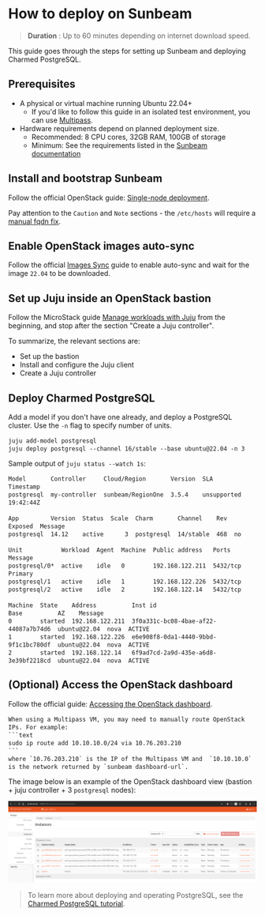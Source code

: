 # How to deploy on Sunbeam

> **Duration** : Up to 60 minutes depending on internet download speed.

This guide goes through the steps for setting up Sunbeam and deploying Charmed PostgreSQL. 

## Prerequisites
* A physical or virtual machine running Ubuntu 22.04+
  * If you'd like to follow this guide in an isolated test environment, you can use [Multipass](https://documentation.ubuntu.com/multipass/en/latest/).
* Hardware requirements depend on planned deployment size.
  * Recommended: 8 CPU cores, 32GB RAM, 100GB of storage
  * Minimum: See the requirements listed in the [Sunbeam documentation][Single-node guided]

## Install and bootstrap Sunbeam
Follow the official OpenStack guide: [Single-node deployment][Single-node guided]. 

Pay attention to the `Caution` and `Note` sections - the `/etc/hosts` will require a [manual fqdn fix](https://github.com/canonical/multipass/issues/3277#issuecomment-2471434029).

## Enable OpenStack images auto-sync
Follow the official [Images Sync] guide to enable auto-sync and wait for the image `22.04` to be downloaded.

## Set up Juju inside an OpenStack bastion
Follow the MicroStack guide [Manage workloads with Juju] from the beginning, and stop after the section "Create a Juju controller". 

To summarize, the relevant sections are:
* Set up the bastion
* Install and configure the Juju client
* Create a Juju controller 

## Deploy Charmed PostgreSQL

Add a model if you don't have one already, and deploy a PostgreSQL cluster. Use the `-n` flag to specify number of units.
```text
juju add-model postgresql
juju deploy postgresql --channel 16/stable --base ubuntu@22.04 -n 3
```

Sample output of `juju status --watch 1s`:
```text
Model       Controller     Cloud/Region       Version  SLA          Timestamp
postgresql  my-controller  sunbeam/RegionOne  3.5.4    unsupported  19:42:44Z

App         Version  Status  Scale  Charm       Channel    Rev  Exposed  Message
postgresql  14.12    active      3  postgresql  14/stable  468  no       

Unit           Workload  Agent  Machine  Public address   Ports     Message
postgresql/0*  active    idle   0        192.168.122.211  5432/tcp  Primary
postgresql/1   active    idle   1        192.168.122.226  5432/tcp  
postgresql/2   active    idle   2        192.168.122.14   5432/tcp  

Machine  State    Address          Inst id                               Base          AZ    Message
0        started  192.168.122.211  3f0a331c-bc08-4bae-af22-44087a7b74d6  ubuntu@22.04  nova  ACTIVE
1        started  192.168.122.226  e6e908f8-0da1-4440-9bbd-9f1c1bc780df  ubuntu@22.04  nova  ACTIVE
2        started  192.168.122.14   6f9ad7cd-2a9d-435e-a6d8-3e39bf2218cd  ubuntu@22.04  nova  ACTIVE
```

## (Optional) Access the OpenStack dashboard 
Follow the official guide: [Accessing the OpenStack dashboard].

````{note}
When using a Multipass VM, you may need to manually route OpenStack IPs. For example:
```text
sudo ip route add 10.10.10.0/24 via 10.76.203.210 
```
where `10.76.203.210` is the IP of the Multipass VM and  `10.10.10.0` is the network returned by `sunbeam dashboard-url`. 
````

The image below is an example of the OpenStack dashboard view (bastion + juju controller + 3 `postgresql` nodes):

![Sunbeam OpenStack dashboard|690x225](sunbeam-dashboard.png)

> To learn more about deploying and operating PostgreSQL, see the [Charmed PostgreSQL tutorial][Tutorial].

<!-- LABELS-->
[Tutorial]: /tutorial/index
[Single-node guided]: https://microstack.run/docs/single-node-guided
[Accessing the OpenStack dashboard]: https://microstack.run/docs/dashboard
[Images Sync]: https://microstack.run/docs/images
[Manage workloads with Juju]: https://microstack.run/docs/juju-workloads

